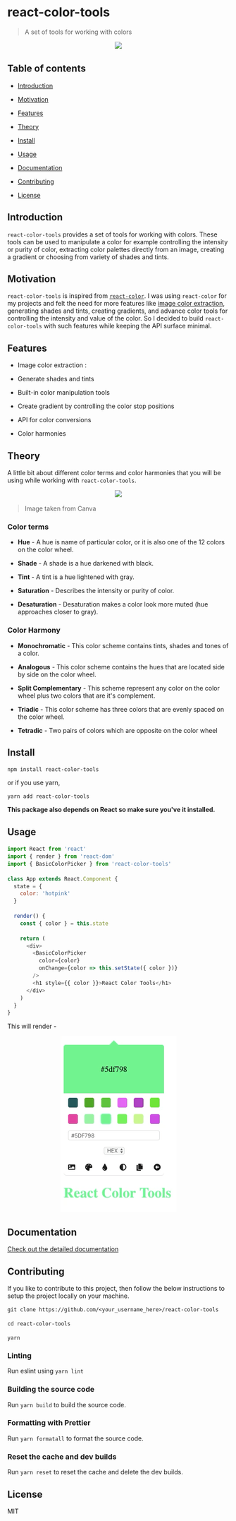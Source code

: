 # react-color-tools

> A set of tools for working with colors

<p align="center">
  <img src="./media/demo.gif" />
</p>

## Table of contents

- [Introduction](#introduction)

- [Motivation](#motivation)

- [Features](#features)

- [Theory](#theory)

- [Install](#install)

- [Usage](#usage)

- [Documentation](#documentation)

- [Contributing](#contributing)

- [License](#license)

## Introduction

`react-color-tools` provides a set of tools for working with colors. These tools can be used to manipulate a color for example controlling the intensity or purity of color, extracting color palettes directly from an image, creating a gradient or choosing from variety of shades and tints.

## Motivation

`react-color-tools` is inspired from [`react-color`](https://github.com/casesandberg/react-color). I was using `react-color` for my projects and felt the need for more features like [image color extraction](https://react-color-extractor.surge.sh), generating shades and tints, creating gradients, and advance color tools for controlling the intensity and value of the color. So I decided to build `react-color-tools` with such features while keeping the API surface minimal.

## Features

- Image color extraction :

- Generate shades and tints

- Built-in color manipulation tools

- Create gradient by controlling the color stop positions

- API for color conversions

- Color harmonies

## Theory

A little bit about different color terms and color harmonies that you will be using while working with `react-color-tools`.

<p align="center">
  <img src="https://www.canva.com/learn/wp-content/uploads/2015/07/color-theory-1-tb-752x0.png" />
</p>

> Image taken from Canva

### Color terms

- **Hue** - A hue is name of particular color, or it is also one of the 12 colors on the color wheel.

- **Shade** - A shade is a hue darkened with black.

- **Tint** - A tint is a hue lightened with gray.

- **Saturation** - Describes the intensity or purity of color.

- **Desaturation** - Desaturation makes a color look more muted (hue approaches closer to gray).

### Color Harmony

- **Monochromatic** - This color scheme contains tints, shades and tones of a color.

- **Analogous** - This color scheme contains the hues that are located side by side on the color wheel.

- **Split Complementary** - This scheme represent any color on the color wheel plus two colors that are it's complement.

- **Triadic** - This color scheme has three colors that are evenly spaced on the color wheel.

- **Tetradic** - Two pairs of colors which are opposite on the color wheel

## Install

```
npm install react-color-tools
```

or if you use yarn,

```
yarn add react-color-tools
```

**This package also depends on React so make sure you've it installed.**

## Usage

```js
import React from 'react'
import { render } from 'react-dom'
import { BasicColorPicker } from 'react-color-tools'

class App extends React.Component {
  state = {
    color: 'hotpink'
  }

  render() {
    const { color } = this.state

    return (
      <div>
        <BasicColorPicker
          color={color}
          onChange={color => this.setState({ color })}
        />
        <h1 style={{ color }}>React Color Tools</h1>
      </div>
    )
  }
}
```

This will render -

<p align="center">
  <img src="./media/basic_picker.gif" />
</p>

## Documentation

[Check out the detailed documentation](./docs)

## Contributing

If you like to contribute to this project, then follow the below instructions to setup the project locally on your machine.

```
git clone https://github.com/<your_username_here>/react-color-tools

cd react-color-tools

yarn
```

### Linting

Run eslint using `yarn lint`

### Building the source code

Run `yarn build` to build the source code.

### Formatting with Prettier

Run `yarn formatall` to format the source code.

### Reset the cache and dev builds

Run `yarn reset` to reset the cache and delete the dev builds.

## License

MIT

